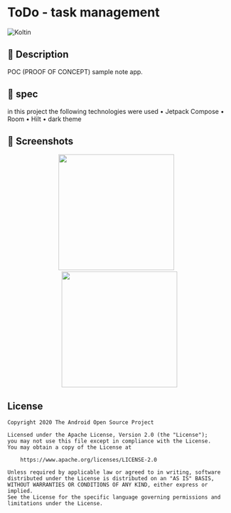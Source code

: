 # ToDo - task management

<!--- Replace <OWNER> with your Github Username and <REPOSITORY> with the name of your repository. -->
<!--- You can find both of these in the url bar when you open your repository in github. -->
![Koltin](https://img.shields.io/badge/Kotlin-0095D5?&style=for-the-badge&logo=kotlin&logoColor=white)


## :scroll: Description
<!--- Describe your app in one or two sentences -->
POC (PROOF OF CONCEPT) sample note app.

## :robot: spec
in this project the following technologies were used
 • Jetpack Compose
 • Room
 • Hilt
 • dark theme

## :camera_flash: Screenshots
<!-- You can add more screenshots here if you like -->
<div align="center">
<img src="https://github.com/titoaesj/ToDo/blob/master/readme/light.gif" width="260">&emsp;<img src="https://github.com/titoaesj/ToDo/blob/master/readme/dark.gif" width="260">
</div>

## License
```
Copyright 2020 The Android Open Source Project

Licensed under the Apache License, Version 2.0 (the "License");
you may not use this file except in compliance with the License.
You may obtain a copy of the License at

    https://www.apache.org/licenses/LICENSE-2.0

Unless required by applicable law or agreed to in writing, software
distributed under the License is distributed on an "AS IS" BASIS,
WITHOUT WARRANTIES OR CONDITIONS OF ANY KIND, either express or implied.
See the License for the specific language governing permissions and
limitations under the License.
```